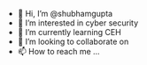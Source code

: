 - 👋 Hi, I’m @shubhamgupta
- 👀 I’m interested in cyber security
- 🌱 I’m currently learning CEH
- 💞️ I’m looking to collaborate on 
- 📫 How to reach me ...

<!---
shubhamgupta900/shubhamgupta900 is a ✨ special ✨ repository because its `README.md` (this file) appears on your GitHub profile.
You can click the Preview link to take a look at your changes.
--->
